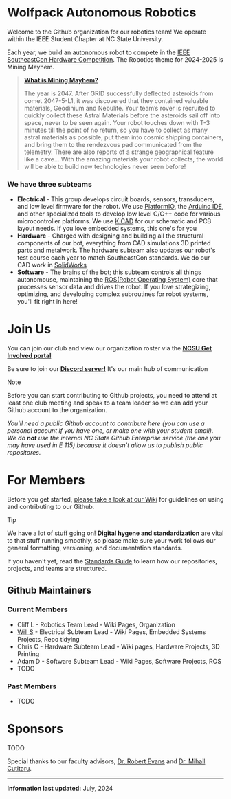 # Wolfpack Autonomous Robotics
Welcome to the Github organization for our robotics team! We operate within the IEEE Student Chapter at NC State University. 

Each year, we build an autonomous robot to compete in the [IEEE SoutheastCon Hardware Competition](https://ieeesoutheastcon.org/student-competitions/). The Robotics theme for 2024-2025 is Mining Mayhem.

> **[What is Mining Mayhem?](https://youtu.be/E4D38Sqh8mc?si=1XJk3j9jjeHyAKys)**
> 
> The year is 2047. After GRID successfully deflected asteroids from comet 2047-5-L1, it was discovered that they contained valuable materials, Geodinium and Nebulite. Your team’s rover is recruited to quickly collect these Astral Materials before the asteroids sail off into space, never to be seen again. Your robot touches down with T-3 minutes till the point of no return, so you have to collect as many astral materials as possible, put them into cosmic shipping containers, and bring them to the rendezvous pad communicated from the telemetry. There are also reports of a strange geographical feature like a cave… With the amazing materials your robot collects, the world will be able to build new technologies never seen before!

### We have three subteams
* **Electrical** - This group develops circuit boards, sensors, transducers, and low level firmware for the robot. We use [PlatformIO](https://platformio.org/), the [Arduino IDE](https://www.arduino.cc/en/software), and other specialized tools to develop low level C/C++ code for various microcontroller platforms. We use [KiCAD](https://www.kicad.org/) for our schematic and PCB layout needs. If you love embedded systems, this one's for you
* **Hardware** - Charged with designing and building all the structural components of our bot, everything from CAD simulations 3D printed parts and metalwork. The hardware subteam also updates our robot's test course each year to match SoutheastCon standards. We do our CAD work in [SolidWorks](https://www.solidworks.com/)
* **Software** - The brains of the bot; this subteam controls all things autonomouse, maintaining the [ROS(Robot Operating System)](https://www.ros.org/) core that processes sensor data and drives the robot. If you love strategizing, optimizing, and developing complex subroutines for robot systems, you'll fit right in here!


# Join Us
You can join our club and view our organization roster via the **[NCSU Get Involved portal](https://getinvolved.ncsu.edu/organization/ieee)** 

Be sure to join our **[Discord server!](https://discord.gg/w67fRx7bdP)** It's our main hub of communication

> [!NOTE]
> Before you can start contributing to Github projects, you need to attend at least one club meeting and speak to a team leader so we can add your Github account to the organization.
> 
> *You'll need a public Github account to contribute here (you can use a personal account if you have one, or make one with your student email). We do **not** use the internal NC State Github Enterprise service (the one you may have used in E 115) because it doesn't allow us to publish public repositores.* 


# For Members
Before you get started, [please take a look at our Wiki](https://github.com/NCSU-IEEE-Robotics/Wiki/wiki) for guidelines on using and contributing to our Github.

> [!TIP]
> We have a lot of stuff going on! **Digital hygene and standardization** are vital to that stuff running smoothly, so please make sure your work follows our general formatting, versioning, and documentation standards.
>
> If you haven't yet, read the [Standards Guide](https://github.com/NCSU-IEEE-Robotics/Wiki/wiki/Standards-Guide) to learn how our repositories, projects, and teams are structured. 


## Github Maintainers
### Current Members
* Cliff L - Robotics Team Lead - Wiki Pages, Organization
* [Will S](https://github.com/orgs/IEEE-WAR/people/WillsThingsNC) - Electrical Subteam Lead - Wiki Pages, Embedded Systems Projects, Repo tidying
* Chris C - Hardware Subteam Lead - Wiki pages, Hardware Projects, 3D Printing
* Adam D - Software Subteam Lead - Wiki Pages, Software Projects, ROS
* TODO

### Past Members
* TODO

  
# Sponsors
TODO

Special thanks to our faculty advisors, [Dr. Robert Evans](https://ece.ncsu.edu/people/rjevans/) and [Dr. Mihail Cutitaru](https://ece.ncsu.edu/people/mcutita/).
___

**Information last updated:** July, 2024
